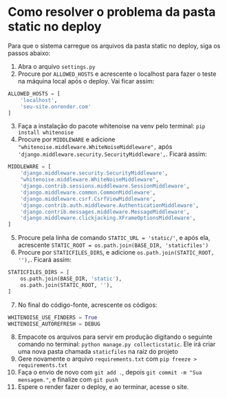 # Como resolver o problema da pasta static no deploy

Para que o sistema carregue os arquivos da pasta static no deploy, siga os passos abaixo:

1. Abra o arquivo `settings.py`
2. Procure por `ALLOWED_HOSTS` e acrescente o localhost para fazer o teste na máquina local após o deploy. Vai ficar assim:
~~~python
ALLOWED_HOSTS = [
    'localhost',
    'seu-site.onrender.com'
]
~~~
3. Faça a instalação do pacote whitenoise na venv pelo terminal: `pip install whitenoise`
4. Procure por `MIDDLEWARE` e adicione `"whitenoise.middleware.WhiteNoiseMiddleware",` após `'django.middleware.security.SecurityMiddleware',`. Ficará assim:
~~~python
MIDDLEWARE = [
    'django.middleware.security.SecurityMiddleware',
    "whitenoise.middleware.WhiteNoiseMiddleware",
    'django.contrib.sessions.middleware.SessionMiddleware',
    'django.middleware.common.CommonMiddleware',
    'django.middleware.csrf.CsrfViewMiddleware',
    'django.contrib.auth.middleware.AuthenticationMiddleware',
    'django.contrib.messages.middleware.MessageMiddleware',
    'django.middleware.clickjacking.XFrameOptionsMiddleware',
]
~~~
5. Procure pela linha de comando `STATIC_URL = 'static/'`, e após ela, acrescente `STATIC_ROOT = os.path.join(BASE_DIR, 'staticfiles')`
6. Procure por `STATICFILES_DIRS`, e adicione `os.path.join(STATIC_ROOT, ''),`. Ficará assim:
~~~python
STATICFILES_DIRS = [
    os.path.join(BASE_DIR, 'static'),
    os.path.join(STATIC_ROOT, ''),
]
~~~
7. No final do código-fonte, acrescente os códigos:
~~~python
WHITENOISE_USE_FINDERS = True
WHITENOISE_AUTOREFRESH = DEBUG
~~~
8. Empacote os arquivos para servir em produção digitando o seguinte comando no terminal: `python manage.py collecticstatic`. Ele irá criar uma nova pasta chamada `staticfiles` na raíz do projeto
9. Gere novamente o arquivo `requirements.txt` com `pip freeze > requirements.txt`
10. Faça o envio de novo com `git add .`, depois `git commit -m "Sua mensagem."`, e finalize com `git push`
11. Espere o render fazer o deploy, e ao terminar, acesse o site.